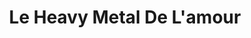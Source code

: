 ---
published: true
title: 'Le Heavy Metal De L''amour '
collection: ailleurs
release_date: '2009-10-01 00:00:00'
image:
    user/pages/01.Emissions/ailleurs-16/ouiedire_ailleurs-16_cover-1.png: { name: ouiedire_ailleurs-16_cover-1.png, type: image/png, size: 75158, path: user/pages/01.Emissions/ailleurs-16/ouiedire_ailleurs-16_cover-1.png }
number: '16'
slug: ailleurs-16
taxonomy:
    dj: 'Dj Ta Gueule'
    artist: {  }
playlists:
    - { title: null, tracks: {  } }
presentation: "Enfin la mixtape de la maturité!... euuuhhhh NON !...mais néanmoins une belle compilation pour les fans de Heavy qui prennent soin d'eux, sentent bon le gel douche et ont leurs beaux cheveux longs encore humidifiés par la longue douche de ce matin. Tu t'aimes et tu le mérites.. cette compilation est pour toi!\n\n<http://www.myspace.com/piedborecords>"
image_hd:
    user/pages/01.Emissions/ailleurs-16/ouiedire_ailleurs-16_cover_hd.png: { name: ouiedire_ailleurs-16_cover_hd.png, type: image/png, size: 417924, path: user/pages/01.Emissions/ailleurs-16/ouiedire_ailleurs-16_cover_hd.png }

---